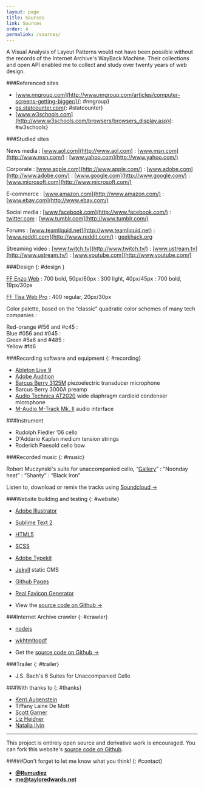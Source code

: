 ```yaml
---
layout: page
title: Sources
link: Sources
order: 4
permalink: /sources/
---
```


A Visual Analysis of Layout Patterns would not have been possible without the records of the Internet Archive's WayBack Machine. Their collections and open API enabled me to collect and study over twenty years of web design.

###Referenced sites

* [www.nngroup.com](http://www.nngroup.com/articles/computer-screens-getting-bigger/){: #nngroup}
* [gs.statcounter.com](http://gs.statcounter.com/#resolution-US-monthly-200903-201504){: #statcounter}
* [www.w3schools.com](http://www.w3schools.com/browsers/browsers_display.asp){: #w3schools}

###Studied sites

News media
: [www.aol.com](http://www.aol.com)
: [www.msn.com](http://www.msn.com/)
: [www.yahoo.com](http://www.yahoo.com/)

Corporate
: [www.apple.com](http://www.apple.com/)
: [www.adobe.com](http://www.adobe.com/)
: [www.google.com](http://www.google.com/)
: [www.microsoft.com](http://www.microsoft.com/)

E-commerce
: [www.amazon.com](http://www.amazon.com/)
: [www.ebay.com](http://www.ebay.com/)

Social media
: [www.facebook.com](http://www.facebook.com/)
: [twitter.com](http://twitter.com/)
: [www.tumblr.com](http://www.tumblr.com/)

Forums
: [www.teamliquid.net](http://www.teamliquid.net)
: [www.reddit.com](http://www.reddit.com/)
: [geekhack.org](http://geekhack.org/)

Streaming video
: [www.twitch.tv](http://www.twitch.tv/)
: [www.ustream.tv](http://www.ustream.tv/)
: [www.youtube.com](http://www.youtube.com/)

###Design
{: #design }

[FF Enzo Web](https://typekit.com/fonts/ff-enzo-web)
: 700 bold, 50px/60px
: 300 light, 40px/45px
: 700 bold, 19px/30px

[FF Tisa Web Pro](https://typekit.com/fonts/ff-tisa-web-pro)
: 400 regular, 20px/30px

Color palette, based on the “classic” quadratic color schemes of many tech companies
: <div class="box--red"></div><div class="box--darkred"></div> Red-orange #f56 and #c45
: <div class="box--blue"></div><div class="box--darkblue"></div> Blue #056 and #045
: <div class="box--green"></div><div class="box--darkgreen"></div> Green #5a6 and #485
: <div class="box--yellow"></div><div class="box"></div> Yellow #fd6

###Recording software and equipment
{: #recording}

* [Ableton Live 9](https://www.ableton.com/en/live/new-in-9/)
* [Adobe Audition](https://creative.adobe.com/products/audition)
* [Barcus Berry 3125M](http://barcusberry.com/product.cfm?ProductID=24) piezoelectric transducer microphone
* Barcus Berry 3000A preamp
* [Audio Technica AT2020](http://www.audio-technica.com/cms/wired_mics/a0933a662b5ed0e2/) wide diaphragm cardioid condenser microphone
* [M-Audio M-Track Mk. II](http://www.m-audio.com/products/view/m-track-mkii#.VTXq9q3BzRY) audio interface

###Instrument

* Rudolph Fiedler ’06 cello
* D'Addario Kaplan medium tension strings
* Roderich Paesold cello bow

###Recorded music
{: #music}

Robert Muczynski's suite for unaccompanied cello, “[Gallery](http://www.sheetmusicplus.com/title/gallery-suite-sheet-music/3183263)”
: “Noonday heat”
: “Shanty”
: “Black Iron”

Listen to, download or remix the tracks using [Soundcloud &rarr;](https://soundcloud.com/rumudiez/sets/muczynskis-gallery-suite-for-unaccompanied-cello)

###Website building and testing
{: #website}

* [Adobe Illustrator](http://www.adobe.com/products/illustrator.html)
* [Sublime Text 2](http://www.sublimetext.com/2)
* [HTML5](https://developer.mozilla.org/en-US/docs/Web/Guide/HTML/HTML5)
* [SCSS](http://sass-lang.com/)
* [Adobe Typekit](https://typekit.com/)
* [Jekyll](http://jekyllrb.com/) static CMS
* [Github Pages](https://pages.github.com/)
* [Real Favicon Generator](http://realfavicongenerator.net/)

* View the [source code on Github &rarr;](https://github.com/Rumudiez/Layout-Patterns)

###Internet Archive crawler
{: #crawler}

* [nodejs](https://nodejs.org/)
* [wkhtmltopdf](http://wkhtmltopdf.org/)

* Get the [source code on Github &rarr;](https://github.com/Rumudiez/Web-Archive-Scraper)

###Trailer
{: #trailer}

* J.S. Bach's 6 Suites for Unaccompanied Cello

###With thanks to
{: #thanks}
* [Kerri Augenstein](http://www.kaugenstein.com/)
* Tiffany Laine De Mott
* [Scott Garner](http://j38.net/)
* [Liz Heidner](http://www.lizheidner.com/)
* [Natalia Ilyin](http://www.nataliailyin.net)

---

This project is entirely open source and derivative work is encouraged. You can fork this website's [source code on Github](https://github.com/Rumudiez/Layout-Patterns).

#####Don't forget to let me know what you think!
{: #contact}

* [**@Rumudiez**](https://twitter.com/rumudiez)
* [**me@tayloredwards.net**](mailto:me@tayloredwards.net)